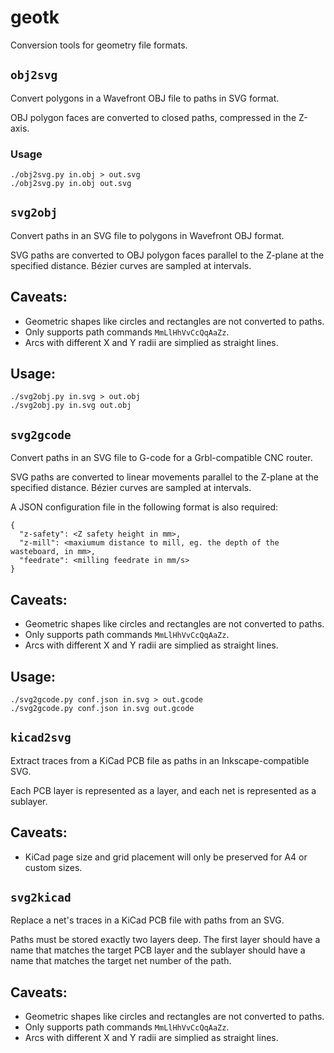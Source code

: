 # geotk

Conversion tools for geometry file formats.


## `obj2svg`

Convert polygons in a Wavefront OBJ file to paths in SVG format.

OBJ polygon faces are converted to closed paths, compressed in the Z-axis.


### Usage

    ./obj2svg.py in.obj > out.svg
    ./obj2svg.py in.obj out.svg


## `svg2obj`

Convert paths in an SVG file to polygons in Wavefront OBJ format.

SVG paths are converted to OBJ polygon faces parallel to the Z-plane at the specified distance. Bézier curves are sampled at intervals.


## Caveats:

-   Geometric shapes like circles and rectangles are not converted to paths.
-   Only supports path commands `MmLlHhVvCcQqAaZz`.
-   Arcs with different X and Y radii are simplied as straight lines.


## Usage:
    
    ./svg2obj.py in.svg > out.obj
    ./svg2obj.py in.svg out.obj


## `svg2gcode`

Convert paths in an SVG file to G-code for a Grbl-compatible CNC router.

SVG paths are converted to linear movements parallel to the Z-plane at the specified distance. Bézier curves are sampled at intervals.

A JSON configuration file in the following format is also required:

```
{
  "z-safety": <Z safety height in mm>,
  "z-mill": <maxiumum distance to mill, eg. the depth of the wasteboard, in mm>,
  "feedrate": <milling feedrate in mm/s>
}
```


## Caveats:

-   Geometric shapes like circles and rectangles are not converted to paths.
-   Only supports path commands `MmLlHhVvCcQqAaZz`.
-   Arcs with different X and Y radii are simplied as straight lines.


## Usage:
    
    ./svg2gcode.py conf.json in.svg > out.gcode
    ./svg2gcode.py conf.json in.svg out.gcode


## `kicad2svg`

Extract traces from a KiCad PCB file as paths in an Inkscape-compatible SVG.

Each PCB layer is represented as a layer, and each net is represented as a sublayer.


## Caveats:

-   KiCad page size and grid placement will only be preserved for A4 or custom sizes.


## `svg2kicad`

Replace a net's traces in a KiCad PCB file with paths from an SVG.

Paths must be stored exactly two layers deep. The first layer should have a name that matches the target PCB layer and the sublayer should have a name that matches the target net number of the path.


## Caveats:

-   Geometric shapes like circles and rectangles are not converted to paths.
-   Only supports path commands `MmLlHhVvCcQqAaZz`.
-   Arcs with different X and Y radii are simplied as straight lines.




